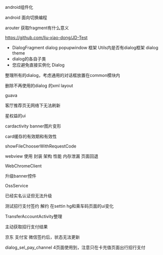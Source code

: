 android组件化

android 面向切换编程

arouter 获取fragment有什么意义

https://github.com/liu-xiao-dong/JD-Test



+ DialogFragment dialog popupwindow 框架 Utils内是否有dialog框架 dialog theme
+ dialog的各自子类
+ 您应避免直接实例化 Dialog

整理所有的dialog，考虑通用的对话框放置在common模块内

删除不再使用的dialog 的xml layout

guava

客厅推荐页无网络下无法刷新

星权益的ui

cardactivity banner图片变形

card缓存的有效期和有效性


showFileChooserWithRequestCode


webview 使用 封装 架构 性能 内存泄漏 页面回退

WebChromeClient

升级banner控件

OssService



已经实名认证但无法升级



测试招行支付签约 解约 在settin hg和乘车码页面的ui变化

TransferAccountActivity整理

主动获取招行支付结果

京东 支付宝 微信签约后，状态无法更新

dialog_sel_pay_channel 4页面使用到，注意只在卡充值页面出行招行支付











